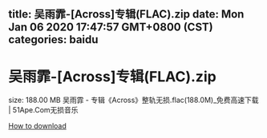 
title: 吴雨霏-[Across]专辑(FLAC).zip
date: Mon Jan 06 2020 17:47:57 GMT+0800 (CST)    
categories: baidu
---

# 吴雨霏-[Across]专辑(FLAC).zip
size: 188.00 MB
 吴雨霏 - 专辑《Across》整轨无损.flac(188.0M)_免费高速下载 | 51Ape.Com无损音乐
 

[How to download](https://bpcam.bemobtrk.com/go/2ceec3aa-1ca2-46d6-b9ff-aaa5c184517c?jno=2525)